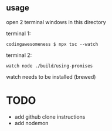 ## usage

open 2 terminal windows in this directory

terminal 1:

`codingawesomeness $ npx tsc --watch`

terminal 2:

`watch node ./build/using-promises`

watch needs to be installed (brewed)

# TODO

- add github clone instructions
- add nodemon

